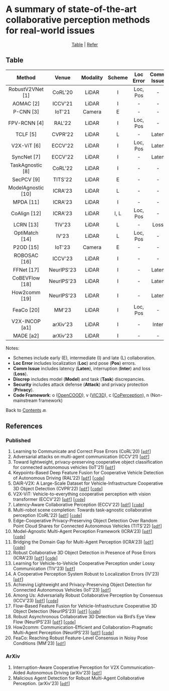 # A summary of state-of-the-art collaborative perception methods for real-world issues

<div align="center">
<p align="center">
<a href="#table">Table</a> |
<a href="#references">Refer</a> 
</p>
</div>

## Table
|   Method               |   Venue         | Modality         |       Scheme         |     Loc Error         |   Comm Issue         |     Discrep         |      Security         |    Code                                                                         |
|:----------------------:|:---------------:|:----------------:|:--------------------:|:---------------------:|:--------------------:|:-------------------:|:---------------------:|:-------------------------------------------------------------------------------:|
| RobustV2VNet [1]       | CoRL'20         | LiDAR            | I                    | Loc, Pos              | -                    | -                   | -                     | -                                                                               |
| AOMAC [2]              | ICCV'21         | LiDAR            | I                    | -                     | -                    | -                   | Attack                | -                                                                               |
| P-CNN [3]              | IoT'21          | Camera           | E                    | -                     | -                    | -                   | Privacy               | -                                                                               |
| FPV-RCNN [4]           | RAL'22          | LiDAR            | I                    | Loc, Pos              | -                    | -                   | -                     | [Linkn](https://github.com/YuanYunshuang/FPV_RCNN)                              |
| TCLF [5]               | CVPR'22         | LiDAR            | L                    | -                     | Laten                | -                   | -                     | [Linkv](https://github.com/AIR-THU/DAIR-V2X)                                     |
| V2X-ViT [6]            | ECCV'22         | LiDAR            | I                    | Loc, Pos              | Laten                | -                   | -                     | [Linko](https://github.com/DerrickXuNu/v2x-vit)                                  |
| SyncNet [7]            | ECCV'22         | LiDAR            | I                    | -                     | Laten                | -                   | -                     | [Linkc](https://github.com/MediaBrain-SJTU/SyncNet)                              |
| TaskAgnostic [8]       | CoRL'22         | LiDAR            | I                    | -                     | -                    | Task                | -                     | [Linkc](https://github.com/coperception/star)                                    |
| SecPCV [9]             | TITS'22         | LiDAR            | E                    | -                     | -                    | -                   | Privacy               | -                                                                               |
| ModelAgnostic [10]     | ICRA'23         | LiDAR            | L                    | -                     | -                    | Model               | -                     | [Linko](https://github.com/DerrickXuNu/model_anostic)                            |
| MPDA [11]              | ICRA'23         | LiDAR            | I                    | -                     | -                    | Model               | -                     | [Linko](https://github.com/DerrickXuNu/MPDA)                                     |
| CoAlign [12]           | ICRA'23         | LiDAR            | I, L                 | Loc, Pos              | -                    | -                   | -                     | [Linko](https://github.com/yifanlu0227/CoAlign)                                  |
| LCRN [13]              | TIV'23          | LiDAR            | L                    | -                     | Loss                 | -                   | -                     | -                                                                               |
| OptiMatch [14]         | IV'23           | LiDAR            | L                    | Loc, Pos              | -                    | -                   | -                     | -                                                                               |
| P2OD [15]              | IoT'23          | Camera           | E                    | -                     | -                    | -                   | Privacy               | -                                                                               |
| ROBOSAC [16]           | ICCV'23         | LiDAR            | I                    | -                     | -                    | -                   | Attack               | [Linkc](https://github.com/coperception/ROBOSAC)                                  |
| FFNet [17]             | NeurIPS'23         | LiDAR            | I                    | -                     | Laten                | -                   | -                   | [Linkv](https://github.com/haibao-yu/FFNet-VIC3D)                                  |
| CoBEVFlow [18]             | NeurIPS'23         | LiDAR            | I                    | -                     | Laten                | -                   | -                   | [Linko](https://github.com/MediaBrain-SJTU/CoBEVFlow)                                  |
| How2comm [19]             | NeurIPS'23         | LiDAR            | I                    | -                     | Laten                | -                   | -         |     [Linko](https://github.com/ydk122024/How2comm)   |
| FeaCo [20]             | MM'23         | LiDAR            | I                    | Loc, Pos             | -                | -                   | -                   | [Linko](https://github.com/jmgu0212/FeaCo)                 |
| V2X-INCOP [a1]         | arXiv'23        | LiDAR            | I                    | -                     | Inter                | -                   | -                     | -               |
| MADE [a2]         | arXiv'23        | LiDAR            | I                    | -                     | -                | -                   | Attack                     | -               |

Notes:
- Schemes include early (E), intermediate (I) and late (L) collaboration.
- **Loc Error** includes localization (**Loc**) and pose (**Pos**) errors.
- **Comm Issue** includes latency (**Laten**), interruption (**Inter**) and loss (**Loss**).
- **Discrep** includes model (**Model**) and task (**Task**) discrepancies.
- **Security** includes attack defense (**Attack**) and privacy protection (**Privacy**).
- **Code Framework**: o ([OpenCOOD](https://github.com/DerrickXuNu/OpenCOOD)), v ([VIC3D](https://github.com/AIR-THU/DAIR-V2X)), c ([CoPerception](https://github.com/coperception/coperception)), n (Non-mainstream framework)

Back to [Contents](README.md) 🔙 

## References
### Published
1. Learning to Communicate and Correct Pose Errors (CoRL'20) [[`pdf`](https://arxiv.org/abs/2011.05289)] 
2. Adversarial attacks on multi-agent communication (ICCV'21) [[`pdf`](https://arxiv.org/abs/2101.06560)]
3. Toward lightweight, privacy-preserving cooperative object classification for connected autonomous vehicles (IoT'21) [[`pdf`](https://ieeexplore.ieee.org/document/9468670)]
4. Keypoints-Based Deep Feature Fusion for Cooperative Vehicle Detection of Autonomous Driving (RAL'22) [[`pdf`](https://arxiv.org/abs/2109.11615)] [[`code`](https://github.com/YuanYunshuang/FPV_RCNN)]
5. DAIR-V2X: A Large-Scale Dataset for Vehicle-Infrastructure Cooperative 3D Object Detection (CVPR'22) [[`pdf`](https://arxiv.org/abs/2204.05575)] [[`code`](https://github.com/AIR-THU/DAIR-V2X)]
6. V2X-ViT: Vehicle-to-everything cooperative perception with vision transformer (ECCV'22) [[`pdf`](https://arxiv.org/abs/2203.10638)] [[`code`](https://github.com/DerrickXuNu/v2x-vit)]
7. Latency-Aware Collaborative Perception (ECCV'22) [[`pdf`](https://arxiv.org/abs/2207.08560)] [[`code`](https://github.com/MediaBrain-SJTU/SyncNet)]
8. Multi-robot scene completion: Towards task-agnostic collaborative perception (CoRL'22) [[`pdf`](https://openreview.net/forum?id=hW0tcXOJas2)] [[`code`](https://github.com/coperception/star)]
9. Edge-Cooperative Privacy-Preserving Object Detection Over Random Point Cloud Shares for Connected Autonomous Vehicles (TITS'22) [[`pdf`](https://ieeexplore.ieee.org/document/9928424)]
10. Model-Agnostic Multi-Agent Perception Framework (ICRA'23) [[`pdf`](https://arxiv.org/abs/2203.13168)] [[`code`](https://github.com/DerrickXuNu/model_anostic)]
11. Bridging the Domain Gap for Multi-Agent Perception (ICRA'23) [[`pdf`](https://arxiv.org/abs/2210.08451)] [[`code`](https://github.com/DerrickXuNu/MPDA)]
12. Robust Collaborative 3D Object Detection in Presence of Pose Errors (ICRA'23) [[`pdf`](https://arxiv.org/abs/2211.07214)] [[`code`](https://github.com/yifanlu0227/CoAlign)]
13. Learning for Vehicle-to-Vehicle Cooperative Perception under Lossy Communication (TIV'23) [[`pdf`](https://arxiv.org/abs/2212.08273)]
14. A Cooperative Perception System Robust to Localization Errors (IV'23) [[`pdf`](https://arxiv.org/abs/2210.06289)]
15. Achieving Lightweight and Privacy-Preserving Object Detection for Connected Autonomous Vehicles (IoT'23) [[`pdf`](https://ieeexplore.ieee.org/document/9913215)]
16. Among Us: Adversarially Robust Collaborative Perception by Consensus (ICCV'23) [[`pdf`](https://arxiv.org/abs/2303.09495)] [[`code`](https://github.com/coperception/ROBOSAC)]
17. Flow-Based Feature Fusion for Vehicle-Infrastructure Cooperative 3D Object Detection (NeurIPS'23) [[`pdf`](https://openreview.net/forum?id=gsglrhvQxX)] [[`code`](https://github.com/haibao-yu/FFNet-VIC3D)]
18. Robust Asynchronous Collaborative 3D Detection via Bird’s Eye View Flow (NeurIPS'23) [[`pdf`](https://arxiv.org/abs/2309.16940)] [[`code`](https://github.com/MediaBrain-SJTU/CoBEVFlow)]
19. How2comm: Communication-Efficient and Collaboration-Pragmatic Multi-Agent Perception (NeurIPS'23) [[`pdf`](https://openreview.net/forum?id=Dbaxm9ujq6)] [[`code`](https://github.com/ydk122024/How2comm)]
20. FeaCo: Reaching Robust Feature-Level Consensus in Noisy Pose Conditions (MM'23) [[`pdf`](https://dl.acm.org/doi/abs/10.1145/3581783.3611880)]

### ArXiv
1. Interruption-Aware Cooperative Perception for V2X Communication-Aided Autonomous Driving (arXiv'23) [[`pdf`](https://arxiv.org/abs/2304.11821)]
2. Malicious Agent Detection for Robust Multi-Agent Collaborative Perception. (arXiv'23) [[`pdf`](https://arxiv.org/abs/2304.11821)]
